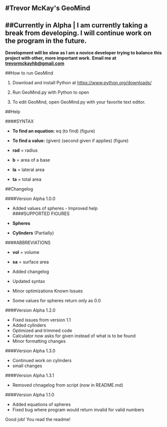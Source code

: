 #Trevor McKay's GeoMind
-------------------------------------------------------------------------------

##Currently in Alpha | I am currently taking a break from developing. I will continue work on the program in the future.
-------------------------------------------------------------------------------

**Development will be slow as I am a novice developer trying to balance this project with other, more important work.**
**Email me at trevormckayhb@gmail.com**

##How to run GeoMind
       
1) Download and install Python at https://www.python.org/downloads/

2) Run GeoMind.py with Python to open

3) To edit GeoMind, open GeoMind.py with your favorite text editor.

##Help

####SYNTAX 
- **To find an equation:** eq (to find) (figure)

- **To find a value:** (given) (second given if applies) (figure)

- **rad** = radius 

- **b** = area of a base 

- **la** = lateral area 

- **ta** = total area 

##Changelog

####Version Alpha 1.0.0 
- Added values of spheres 
          - Improved help       
####SUPPORTED FIGURES 
- **Spheres** 

- **Cylinders** (Partially) 
      
####ABBREVIATIONS 
- **vol** = volume 

- **sa** = surface area 

- Added changelog 
- Updated syntax 
- Minor optimizations 
 Known Issues 
- Some values for spheres return only as 0.0 
          
####Version Alpha 1.2.0 
- Fixed issues from version 1.1 
- Added cylinders 
- Optimized and trimmed code 
- Calculator now asks for given instead of what is to be found 
- Minor formatting changes

####Version Alpha 1.3.0
- Continued work on cylinders
- small changes

####Version Alpha 1.3.1
- Removed chnagelog from script (now in README.md)

####Version Alpha 1.1.0 
- Added equations of spheres 
- Fixed bug where program would return invalid for valid numbers

Good job! You read the readme!
